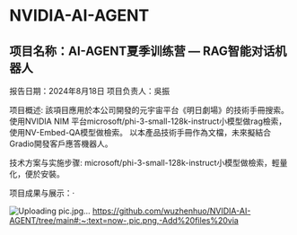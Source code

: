# NVIDIA-AI-AGENT
## 项目名称：AI-AGENT夏季训练营 — RAG智能对话机器人
报告日期：2024年8月18日
项目负责人：吳振

项目概述:
該項目應用於本公司開發的元宇宙平台《明日劇場》的技術手冊搜索。使用NVIDIA NIM 平台microsoft/phi-3-small-128k-instruct小模型做rag檢索，使用NV-Embed-QA模型做檢索。
以本產品技術手冊作為文檔，未來擬結合Gradio開發客戶應答機器人。

技术方案与实施步骤:
microsoft/phi-3-small-128k-instruct小模型做檢索，輕量化，便於安裝。

项目成果与展示：·


![Uploading pic.jpg…]()
https://github.com/wuzhenhuo/NVIDIA-AI-AGENT/tree/main#:~:text=now-,pic.png,-Add%20files%20via
